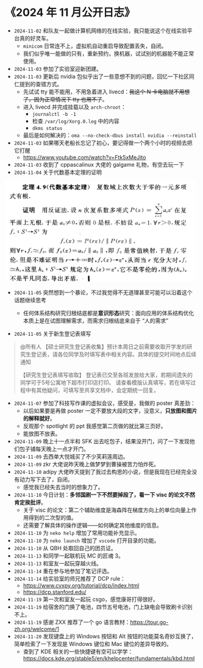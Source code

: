 # 《2024 年 11 月公开日志》

- `2024-11-02` 和队友一起做计算机网络的在线实验，我只能说这个在线实验平台真的好灵车。
  - `minicom` 日常连不上，虚拟机自动重启导致配置丢失，自闭。
  - 我们似乎唯一能做的只有，重新预约，换机器，试试别的机器能不能正常使用。
- `2024-11-03` 参加了实验室迎新团建。
- `2024-11-03` 更新后 nvidia 包似乎出了一些意想不到的问题，回忆一下社区同仁提到的查错方式。
  - 先试试 tty 能不能用，不用急着进入 livecd：~~我这个 N 卡电脑就不用想了，因为正常情况下 tty 也用不了~~。
  - 进入 livecd 并完成挂载以及 `arch-chroot`：
    - `journalctl -b -1`
    - 检查 `/var/log/Xorg.0.log` 中的内容
    - `dkms status`
  - 最后是如何解决的：`oma --no-check-dbus install nvidia --reinstall `
- `2024-11-03` 如果哪天老船长忘记了初心，要记得做一个两个小时的视频去把它打醒
  - https://www.youtube.com/watch?v=Ftk5xMeJito
- `2024-11-03` 收到了 cppascalinux 大佬的 galgame 礼物，有空去玩一下
- `2024-11-04` 关于代数基本定理的证明

<img src="../../blob/img/2024-11-04_math.jpg" style="width: 500px">

- `2024-11-05` 突然想到一个暴论，不过我觉得不无道理甚至可能可以沿着这个话题继续思考
  - 任何体系结构研究归根结底都是**意识形态**研究：面向应用的体系结构优化本质上是在试图理解需求，而需求归根结底来自于 “人的需求”

- `2024-11-05` 关于新生登记表填写

> @所有人 【硕士研究生登记表收集】预计本周日之前需要收取开学发的研究生登记表，请各位同学及时填写表中相关内容。具体的提交时间地点后续通知
>
> 【研究生登记表填写收取】
>     登记表已交至各班发放给大家，若期间遗失的同学可于5号公寓地下超市打印店打印。
>     请查看模版认真填写，若在填写过程中有其他疑问，可填写至共享文档中，会定期统一回复。

- `2024-11-07` 参加了科技写作课的虚拟会议，感受是，我做的 poster 真差劲：
  - 以后如果要是再做 poster 一定不要放大段的文字，没意义，**只放图和图片的解释就好**。
  - 反观那个 spotlight 的 ppt 我感觉第二页做的就比第三页好。
  - 能放图不放表。
- `2024-11-09` 晚上十一点半和 SFK 出去吃包子，结果没开门，问了一下发现他们包子铺每天晚上一点才开门。
- `2024-11-09` 去西单大悦城买了不少芙莉莲周边。
- `2024-11-09` zkr 大佬说昨天晚上做梦梦到曹操被苦力怕炸死。
- `2024-11-10` adipy 大佬昨天提到了我过去构思的小说，但是我现在已经完全没有动力写下去了，自闭。
  - 感觉我已经失去当时的想象力了。
- `2024-11-10` 今日计划：**多邻国刷一下不然要掉段了，看一下 visc 的论文不然肯定挨批评**。
  - 关于 visc 的论文：第二个辅助维度是海森阵在梯度方向上的单位向量上作用得到的二次型的值。
  - 还需要了解具体的操作逻辑——如何确定其他维度的信息。
- `2024-11-10` 为 `neko help` 增加了常用功能补充显示。
- `2024-11-10` 为 `neko launch` 增加了 `vscode` 打开目录的功能。
- `2024-11-10` 从 QBH 处取回自己的团员证。
- `2024-11-13` 和同学一起联机玩 MC 的匠魂 3。
- `2024-11-13` 和室友一起玩穿越火线。
- `2024-11-14` 重在参与地参加了笔记评选。
- `2024-11-14` 给实验室的师兄推荐了 DCP rule：
  - https://www.cvxpy.org/tutorial/dcp/index.html
  - https://dcp.stanford.edu/
- `2024-11-19` 第一次和室友一起玩 csgo，感觉康哥打得很好。
- `2024-11-19` 给宿舍的门换了电池，四节五号电池，门上缺电会导致刷卡识别不上。
- `2024-11-19` 感谢 ZXX 推荐了一个 go 语言教材：https://tour.go-zh.org/welcome/1
- `2024-11-20` 发现键盘上的 Windows 按钮和 Alt 按钮的功能莫名奇妙互换了，简单检索了一下发现是 Windows 键位和 Mac 键位的差异导致的。
  - 查到了 KDE 相关的一些快捷键有空可以学学：https://docs.kde.org/stable5/en/khelpcenter/fundamentals/kbd.html

